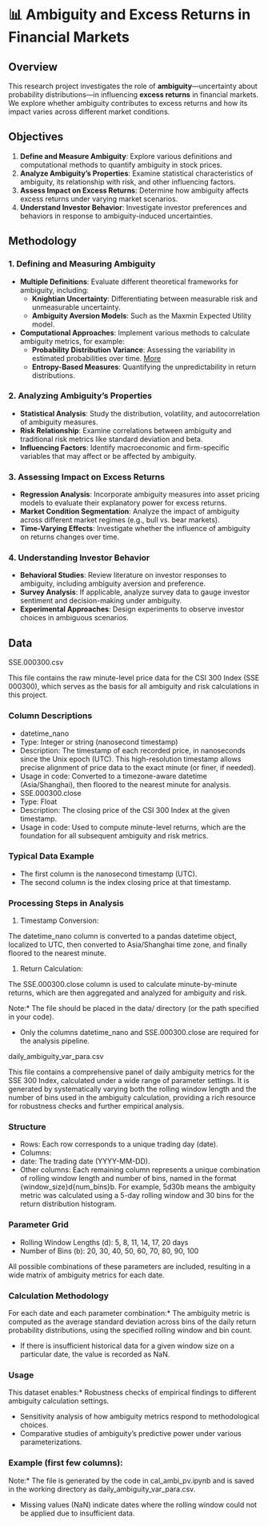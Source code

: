 # **📊 Ambiguity and Excess Returns in Financial Markets**

## **Overview**

This research project investigates the role of **ambiguity**—uncertainty about probability distributions—in influencing **excess returns** in financial markets. We explore whether ambiguity contributes to excess returns and how its impact varies across different market conditions.

## **Objectives**

1. **Define and Measure Ambiguity**: Explore various definitions and computational methods to quantify ambiguity in stock prices.
2. **Analyze Ambiguity’s Properties**: Examine statistical characteristics of ambiguity, its relationship with risk, and other influencing factors.
3. **Assess Impact on Excess Returns**: Determine how ambiguity affects excess returns under varying market scenarios.
4. **Understand Investor Behavior**: Investigate investor preferences and behaviors in response to ambiguity-induced uncertainties.

## **Methodology**

### **1. Defining and Measuring Ambiguity**

* **Multiple Definitions**: Evaluate different theoretical frameworks for ambiguity, including:
  * **Knightian Uncertainty**: Differentiating between measurable risk and unmeasurable uncertainty.
  * **Ambiguity Aversion Models**: Such as the Maxmin Expected Utility model.
* **Computational Approaches**: Implement various methods to calculate ambiguity metrics, for example:
  * **Probability Distribution Variance**: Assessing the variability in estimated probabilities over time. [More](code\ProVar\readme.md)
  * **Entropy-Based Measures**: Quantifying the unpredictability in return distributions.

### **2. Analyzing Ambiguity’s Properties**

* **Statistical Analysis**: Study the distribution, volatility, and autocorrelation of ambiguity measures.
* **Risk Relationship**: Examine correlations between ambiguity and traditional risk metrics like standard deviation and beta.
* **Influencing Factors**: Identify macroeconomic and firm-specific variables that may affect or be affected by ambiguity.

### **3. Assessing Impact on Excess Returns**

* **Regression Analysis**: Incorporate ambiguity measures into asset pricing models to evaluate their explanatory power for excess returns.
* **Market Condition Segmentation**: Analyze the impact of ambiguity across different market regimes (e.g., bull vs. bear markets).
* **Time-Varying Effects**: Investigate whether the influence of ambiguity on returns changes over time.

### **4. Understanding Investor Behavior**

* **Behavioral Studies**: Review literature on investor responses to ambiguity, including ambiguity aversion and preference.
* **Survey Analysis**: If applicable, analyze survey data to gauge investor sentiment and decision-making under ambiguity.
* **Experimental Approaches**: Design experiments to observe investor choices in ambiguous scenarios.

## Data

SSE.000300.csv

This file contains the raw minute-level price data for the CSI 300 Index (SSE 000300), which serves as the basis for all ambiguity and risk calculations in this project.

### Column Descriptions

* datetime_nano
* Type: Integer or string (nanosecond timestamp)
* Description: The timestamp of each recorded price, in nanoseconds since the Unix epoch (UTC). This high-resolution timestamp allows precise alignment of price data to the exact minute (or finer, if needed).
* Usage in code: Converted to a timezone-aware datetime (Asia/Shanghai), then floored to the nearest minute for analysis.
* SSE.000300.close
* Type: Float
* Description: The closing price of the CSI 300 Index at the given timestamp.
* Usage in code: Used to compute minute-level returns, which are the foundation for all subsequent ambiguity and risk metrics.

### Typical Data Example

* The first column is the nanosecond timestamp (UTC).
* The second column is the index closing price at that timestamp.

### Processing Steps in Analysis

1. Timestamp Conversion:

The datetime_nano column is converted to a pandas datetime object, localized to UTC, then converted to Asia/Shanghai time zone, and finally floored to the nearest minute.

1. Return Calculation:

The SSE.000300.close column is used to calculate minute-by-minute returns, which are then aggregated and analyzed for ambiguity and risk.

Note:* The file should be placed in the data/ directory (or the path specified in your code).

* Only the columns datetime_nano and SSE.000300.close are required for the analysis pipeline.


daily_ambiguity_var_para.csv

This file contains a comprehensive panel of daily ambiguity metrics for the SSE 300 Index, calculated under a wide range of parameter settings. It is generated by systematically varying both the rolling window length and the number of bins used in the ambiguity calculation, providing a rich resource for robustness checks and further empirical analysis.

### Structure

* Rows: Each row corresponds to a unique trading day (date).
* Columns:
* date: The trading date (YYYY-MM-DD).
* Other columns: Each remaining column represents a unique combination of rolling window length and number of bins, named in the format {window_size}d{num_bins}b. For example, 5d30b means the ambiguity metric was calculated using a 5-day rolling window and 30 bins for the return distribution histogram.

### Parameter Grid

* Rolling Window Lengths (d): 5, 8, 11, 14, 17, 20 days
* Number of Bins (b): 20, 30, 40, 50, 60, 70, 80, 90, 100

All possible combinations of these parameters are included, resulting in a wide matrix of ambiguity metrics for each date.

### Calculation Methodology

For each date and each parameter combination:* The ambiguity metric is computed as the average standard deviation across bins of the daily return probability distributions, using the specified rolling window and bin count.

* If there is insufficient historical data for a given window size on a particular date, the value is recorded as NaN.

### Usage

This dataset enables:* Robustness checks of empirical findings to different ambiguity calculation settings.

* Sensitivity analysis of how ambiguity metrics respond to methodological choices.
* Comparative studies of ambiguity’s predictive power under various parameterizations.

### Example (first few columns):

Note:* The file is generated by the code in cal_ambi_pv.ipynb and is saved in the working directory as daily_ambiguity_var_para.csv.

* Missing values (NaN) indicate dates where the rolling window could not be applied due to insufficient data.
